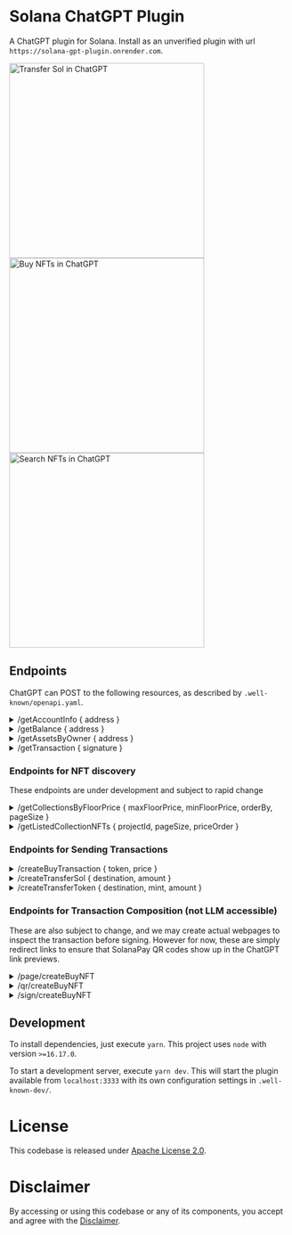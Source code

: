 # Solana ChatGPT Plugin
A ChatGPT plugin for Solana. Install as an unverified plugin with url `https://solana-gpt-plugin.onrender.com`.

<div>
<img width="350" alt="Transfer Sol in ChatGPT" src="https://user-images.githubusercontent.com/7481857/234383403-f92b8aa1-bb11-47d8-89d9-3369192dfdf1.png">
<img width="350" alt="Buy NFTs in ChatGPT" src="https://user-images.githubusercontent.com/7481857/234383690-464172de-a49b-40d1-9bff-74570cbd4e89.png">
<img width="350" alt="Search NFTs in ChatGPT" src="https://user-images.githubusercontent.com/7481857/231182274-40b42f0e-5e5d-4050-9e31-2f75375481c1.png">
</div>

## Endpoints

ChatGPT can POST to the following resources, as described by `.well-known/openapi.yaml`.


<details>
<summary>
/getAccountInfo { address }
</summary>

Returns the output of `getAccountInfo` method from the RPC with buffer data, and if it can be deserialized by its program IDL, then the response payload has additional field called `extended` that has a JSON serialized string of the anchor data. Chat GPT's plugin model seems to be able to read this pretty well.

```json
{
  ...,
  "extended": "{\"authority\":\"8fbqVvpK3Dj7fdP2c8JJhtD7Zy3n9qtwAeGfbkgPu625\",\"numMinted\":50}"
}
```
</details>

<details>
<summary>/getBalance { address }</summary>

Returns
```json
{
  "sol": 0.40296
}
```
</details>

<details>
<summary>/getAssetsByOwner { address }</summary>

Returns the assets returned by the [Metaplex Read API spec](https://github.com/metaplex-foundation/api-specifications/blob/main/specifications/read_api/openrpc_spec.json)
</details>

<details>
<summary>/getTransaction { signature } </summary>

Accepts
```json
{
  "signature": "h51pjmFcn8LkxejofUQoDYkyubUKaB7bNtyMMSCCamSEYRutS2G2vm2w1ERShko8boRqdaaTAs4MR6sGYkTByNF"
}
```

Returns the transaction status metadata for the `getTransaction` method from the Solana RPC.
</details>

### Endpoints for NFT discovery 
These endpoints are under development and subject to rapid change

<details>
<summary>/getCollectionsByFloorPrice { maxFloorPrice, minFloorPrice, orderBy, pageSize } </summary>

Returns
```json
{
  "projects": [
    {
      "id": "<hyperspace-collection-id or pubkey>",
      "desc": "collection description",
      "img": "collection image url",
      "website": "collection website url",
      "floor_price": 0.1
    }
  ],
  "hasMore": true,
  "currentPage'": 1
}
```
</details>

<details>
<summary>/getListedCollectionNFTs { projectId, pageSize, priceOrder }</summary>

Returns LLM friendly response of available NFTs:
```json
{ 
  "listings": [
    {
      "price": 0.1,
      "token": "<token-address-pubkey>",
      "marketplace": "<marketplace-pubkey>"
    }
  ],
  "hasMore": true,
  "currentPage": 1
} 
```
</details>

### Endpoints for Sending Transactions

<details>
<summary> /createBuyTransaction { token, price }</summary>

Right now we are trusting Hyperspace to craft a valid transaction for us. 
In the future we will setup a write interface for programs on Solana to adhere to in order to 
be a target of LLM transaction composition.

Returns
```json
{
  "linkToSign": "<url-to-sign-transaction>" 
}
```
</details>

<details>
<summary> /createTransferSol { destination, amount }</summary>

Creates a transaction to transfer an amount in Sol.

Returns
```json
{
  "linkToSign": "<url-to-sign-transaction>" 
}
```
</details>

<details>
<summary> /createTransferToken { destination, mint, amount }</summary>

Creates a transaction to transfer an amount of token (from the mint).

Returns
```json
{
  "linkToSign": "<url-to-sign-transaction>" 
}
```
</details>

### Endpoints for Transaction Composition (not LLM accessible)

These are also subject to change, and we may create actual webpages to inspect
the transaction before signing. However for now, these are simply redirect links 
to ensure that SolanaPay QR codes show up in the ChatGPT link previews.

<details>
<summary>/page/createBuyNFT</summary>

Returns a webpage with [OpenGraph](https://ogp.me/) metadata that will be rendered in the ChatGPT 
rich link preview. All ChatGPT links should be proxied through this sort of pipeline to maximize
user engagement of links. The `og:image` tag is to `/qr/createBuyNFT` to show a SolanaPay QR code in link previews.

This is currently a blank page, but we may show a preview of the transaction in the future.
</details>

<details>
<summary>/qr/createBuyNFT</summary>

Returns a PNG QR code that has been optimized to show in the particular aspect ratio of ChatGPT plugins. 
This just encodes a SolanaPay link that redirects to `/sign/createBuyNFT`. 
</details>

<details>
<summary>/sign/createBuyNFT</summary>

This is the final redirect link that actually returns transaction bytes in a SolanaPay compatible format
so users can sign transactions that are recommended by ChatGPT.

```json
{
  "transaction": "<base64-encoded-transaction-bytes>"
}
```
</details>

## Development

To install dependencies, just execute `yarn`. This project uses `node` with version `>=16.17.0`.

To start a development server, execute `yarn dev`. This will start the plugin available from `localhost:3333` with its own configuration settings in `.well-known-dev/`.

# License

This codebase is released under [Apache License 2.0](LICENSE.md).

# Disclaimer

By accessing or using this codebase or any of its components, you accept and agree with the [Disclaimer](DISCLAIMER.md).
